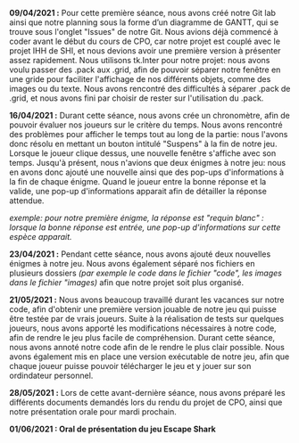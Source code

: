 **09/04/2021 :** Pour cette première séance, nous avons créé notre Git lab ainsi que notre planning sous la forme d’un diagramme de GANTT, qui se trouve sous l'onglet "Issues" de notre Git. Nous avions déjà commencé à coder avant le début du cours de CPO, car notre projet est couplé avec le projet IHH de SHI, et nous devions avoir une première version à présenter assez rapidement. Nous utilisons tk.Inter pour notre projet: nous avons voulu passer des .pack aux .grid, afin de pouvoir séparer notre fenêtre en une gride pour faciliter l'affichage de nos différents objets, comme des images ou du texte. Nous avons rencontré des difficultés à séparer .pack de .grid, et nous avons fini par choisir de rester sur l'utilisation du .pack.

**16/04/2021 :** Durant cette séance, nous avons crée un chronomètre, afin de pouvoir évaluer nos joueurs sur le critère du temps. Nous avons rencontré des problèmes pour afficher le temps tout au long de la partie: nous l'avons donc résolu en mettant un bouton intitulé "Suspens" à la fin de notre jeu. Lorsque le joueur clique dessus, une nouvelle fenêtre s'affiche avec son temps.
Jusqu'à présent, nous n'avions que deux énigmes à notre jeu: nous en avons donc ajouté une nouvelle ainsi que des pop-ups d'informations à la fin de chaque énigme. Quand le joueur entre la bonne réponse et la valide, une pop-up d'informations apparait afin de détailler la réponse attendue.

*exemple: pour notre première énigme, la réponse est "requin blanc" : lorsque la bonne réponse est entrée, une pop-up d'informations sur cette espèce apparait.*

**23/04/2021 :** Pendant cette séance, nous avons ajouté deux nouvelles énigmes à notre jeu. Nous avons également séparé nos fichiers en plusieurs dossiers *(par exemple le code dans le fichier "code", les images dans le fichier "images)* afin que notre projet soit plus organisé.

**21/05/2021 :** Nous avons beaucoup travaillé durant les vacances sur notre code, afin d'obtenir une première version jouable de notre jeu qui puisse être testée par de vrais joueurs. Suite à la réalisation de tests sur quelques joueurs, nous avons apporté les modifications nécessaires à notre code, afin de rendre le jeu plus facile de compréhension.
Durant cette séance, nous avons annoté notre code afin de le rendre le plus clair possible. Nous avons également mis en place une version exécutable de notre jeu, afin que chaque joueur puisse pouvoir télécharger le jeu et y jouer sur son ordindateur personnel.

**28/05/2021 :** Lors de cette avant-dernière séance, nous avons préparé les différents documents demandés lors du rendu du projet de CPO, ainsi que notre présentation orale pour mardi prochain.

**01/06/2021 : Oral de présentation du jeu Escape Shark**